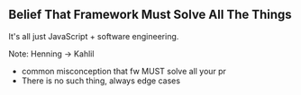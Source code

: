##  Belief That Framework Must Solve All The Things

It's all just JavaScript + software engineering.

Note:
Henning -> Kahlil

- common misconception that fw MUST solve all your pr
- There is no such thing, always edge cases
